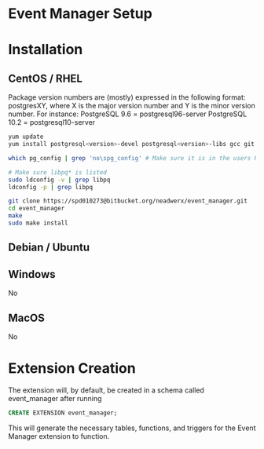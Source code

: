 Event Manager Setup
===================

# Installation

## CentOS / RHEL

Package version numbers are (mostly) expressed in the following format:
postgresXY, where X is the major version number and Y is the minor version number. For instance:
PostgreSQL 9.6 = postgresql96-server
PostgreSQL 10.2 = postgresql10-server

```bash
yum update
yum install postgresql<version>-devel postgresql<version>-libs gcc git libtool make

which pg_config | grep 'no\spg_config' # Make sure it is in the users PATH

# Make sure libpq* is listed
sudo ldconfig -v | grep libpq
ldconfig -p | grep libpq

git clone https://spd010273@bitbucket.org/neadwerx/event_manager.git
cd event_manager
make
sudo make install
```

## Debian / Ubuntu


## Windows
No

## MacOS
No


# Extension Creation

The extension will, by default, be created in a schema called event_manager after running
```sql
CREATE EXTENSION event_manager;
```

This will generate the necessary tables, functions, and triggers for the Event Manager extension to function.
